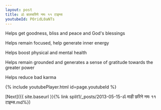 ```yaml
---
layout: post
title: ॐ बालचरिणे नमः ११ टाइम्स
youtubeId: POridL0aNTs
---
```

 
 
Helps get goodness, bliss and peace and God's blessings
 
Helps remain focused, help generate inner energy 
 
Helps boost physical and mental health 
 
Helps remain grounded and generates a sense of gratitude towards the greater power 
 
Helps reduce bad karma
 
 
 
 


{% include youtubePlayer.html id=page.youtubeId %}
 
[Next]({{ site.baseurl }}{% link  split1/_posts/2013-05-15-ॐ माही छरिने नमः ११ टाइम्स.md%})
 
